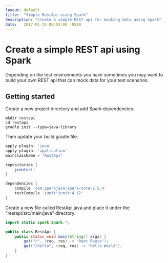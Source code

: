 ```yaml
---
layout: default
title:  "Simple RestApi using Spark"
description: "Create a simple REST api for mocking data using Spark"
date:   2017-01-25 08:52:00 -0500
---
```

# Create a simple REST api using Spark

Depending on the test environments you have sometimes you may want to build your
own REST api that can mock data for your test scenarios.

## Getting started

Create a new project directory and add Spark dependencies.

```text
mkdir restapi
cd restapi
gradle init --type=java-library
```

Then update your build.gradle file.

```groovy
apply plugin: 'java'
apply plugin: 'application'
mainClassName = "RestApi"

repositories {
    jcenter()
}

dependencies {
    compile 'com.sparkjava:spark-core:2.5.4'
    testCompile 'junit:junit:4.12'
}
```

Create a new file called RestApi.java and place it under the
"restapi/src/main/java" directory.

```java
import static spark.Spark.*;

public class RestApi {
    public static void main(String[] args) {
        get("/", (req, res) -> "Root Route");
        get("/hello", (req, res) -> "Hello World");
    }
}
```
